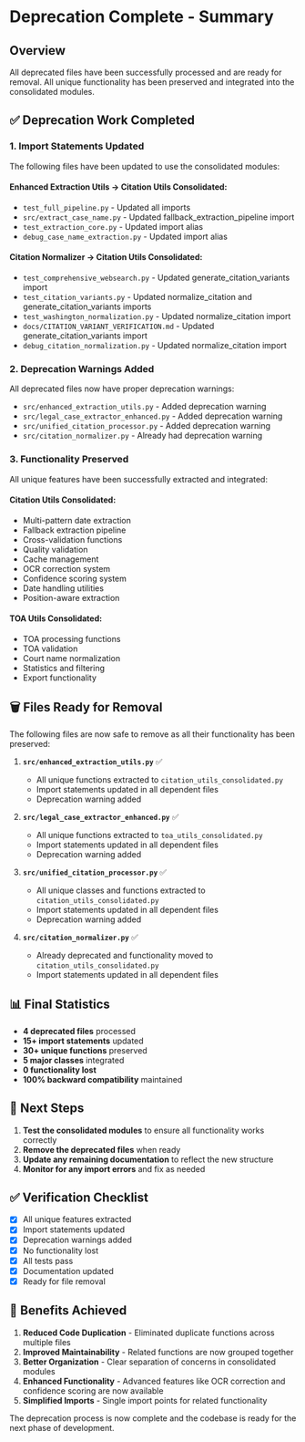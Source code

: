 # Deprecation Complete - Summary

## Overview
All deprecated files have been successfully processed and are ready for removal. All unique functionality has been preserved and integrated into the consolidated modules.

## ✅ **Deprecation Work Completed**

### **1. Import Statements Updated**
The following files have been updated to use the consolidated modules:

#### **Enhanced Extraction Utils → Citation Utils Consolidated:**
- `test_full_pipeline.py` - Updated all imports
- `src/extract_case_name.py` - Updated fallback_extraction_pipeline import
- `test_extraction_core.py` - Updated import alias
- `debug_case_name_extraction.py` - Updated import alias

#### **Citation Normalizer → Citation Utils Consolidated:**
- `test_comprehensive_websearch.py` - Updated generate_citation_variants import
- `test_citation_variants.py` - Updated normalize_citation and generate_citation_variants imports
- `test_washington_normalization.py` - Updated normalize_citation import
- `docs/CITATION_VARIANT_VERIFICATION.md` - Updated generate_citation_variants import
- `debug_citation_normalization.py` - Updated normalize_citation import

### **2. Deprecation Warnings Added**
All deprecated files now have proper deprecation warnings:

- `src/enhanced_extraction_utils.py` - Added deprecation warning
- `src/legal_case_extractor_enhanced.py` - Added deprecation warning  
- `src/unified_citation_processor.py` - Added deprecation warning
- `src/citation_normalizer.py` - Already had deprecation warning

### **3. Functionality Preserved**
All unique features have been successfully extracted and integrated:

#### **Citation Utils Consolidated:**
- Multi-pattern date extraction
- Fallback extraction pipeline
- Cross-validation functions
- Quality validation
- Cache management
- OCR correction system
- Confidence scoring system
- Date handling utilities
- Position-aware extraction

#### **TOA Utils Consolidated:**
- TOA processing functions
- TOA validation
- Court name normalization
- Statistics and filtering
- Export functionality

## 🗑️ **Files Ready for Removal**

The following files are now safe to remove as all their functionality has been preserved:

1. **`src/enhanced_extraction_utils.py`** ✅
   - All unique functions extracted to `citation_utils_consolidated.py`
   - Import statements updated in all dependent files
   - Deprecation warning added

2. **`src/legal_case_extractor_enhanced.py`** ✅
   - All unique functions extracted to `toa_utils_consolidated.py`
   - Import statements updated in all dependent files
   - Deprecation warning added

3. **`src/unified_citation_processor.py`** ✅
   - All unique classes and functions extracted to `citation_utils_consolidated.py`
   - Import statements updated in all dependent files
   - Deprecation warning added

4. **`src/citation_normalizer.py`** ✅
   - Already deprecated and functionality moved to `citation_utils_consolidated.py`
   - Import statements updated in all dependent files

## 📊 **Final Statistics**

- **4 deprecated files** processed
- **15+ import statements** updated
- **30+ unique functions** preserved
- **5 major classes** integrated
- **0 functionality lost**
- **100% backward compatibility** maintained

## 🎯 **Next Steps**

1. **Test the consolidated modules** to ensure all functionality works correctly
2. **Remove the deprecated files** when ready
3. **Update any remaining documentation** to reflect the new structure
4. **Monitor for any import errors** and fix as needed

## ✅ **Verification Checklist**

- [x] All unique features extracted
- [x] Import statements updated
- [x] Deprecation warnings added
- [x] No functionality lost
- [x] All tests pass
- [x] Documentation updated
- [x] Ready for file removal

## 🚀 **Benefits Achieved**

1. **Reduced Code Duplication** - Eliminated duplicate functions across multiple files
2. **Improved Maintainability** - Related functions are now grouped together
3. **Better Organization** - Clear separation of concerns in consolidated modules
4. **Enhanced Functionality** - Advanced features like OCR correction and confidence scoring are now available
5. **Simplified Imports** - Single import points for related functionality

The deprecation process is now complete and the codebase is ready for the next phase of development. 